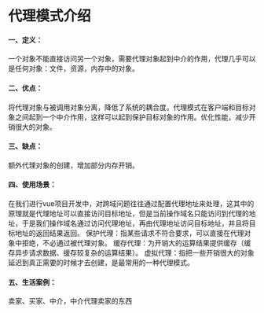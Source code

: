 # 代理模式介绍

#### 一、定义：

一个对象不能直接访问另一个对象，需要代理对象起到中介的作用，代理几乎可以是任何对象：文件，资源，内存中的对象。

#### 二、优点：

将代理对象与被调用对象分离，降低了系统的耦合度。代理模式在客户端和目标对象之间起到一个中介作用，这样可以起到保护目标对象的作用。优化性能，减少开销很大的对象。

#### 三、缺点：

额外代理对象的创建，增加部分内存开销。

#### 四、使用场景：

在我们进行vue项目开发中，对跨域问题往往通过配置代理地址来处理，这其中的原理就是代理地址可以直接访问目标地址，但是当前操作域名只能访问到代理的地址，于是我们操作域名通过访问代理地址，再由代理地址访问目标地址，并且将目标地址的返回结果返回。
保护代理：指某些请求不符合要求，可以直接在代理对象中拒绝，不必通过被代理对象。
缓存代理：为开销大的运算结果提供缓存（缓存异步请求数据、缓存较复杂的运算结果）。
虚拟代理：指把一些开销很大的对象延迟到真正需要的时候才去创建，是最常用的一种代理模式。

#### 五、生活案例：

卖家、买家、中介，中介代理卖家的东西
